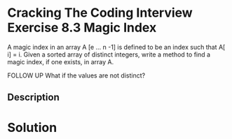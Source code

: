 # Cracking The Coding Interview Exercise 8.3 Magic Index

A magic index in an array A [e ... n -1] is defined to be an index such that A[ i] = i. Given a sorted array of distinct integers, write a method to find a magic index, if one exists, in array A.

FOLLOW UP
What if the values are not distinct?

## Description


# Solution
